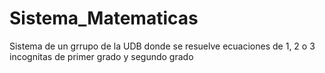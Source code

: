# Sistema_Matematicas
Sistema de un grrupo de la UDB donde se resuelve ecuaciones de 1, 2 o 3 incognitas de primer grado y segundo grado
